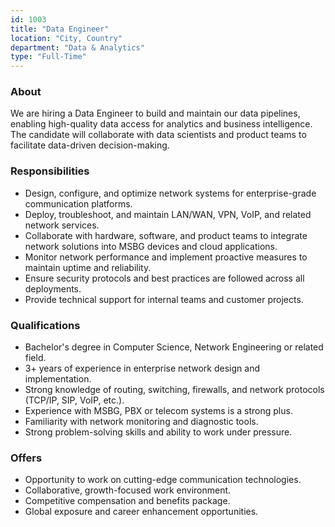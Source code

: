 ```yaml
---
id: 1003
title: "Data Engineer"
location: "City, Country"
department: "Data & Analytics"
type: "Full-Time"
---
```


### About

We are hiring a Data Engineer to build and maintain our data pipelines, enabling high-quality data access for analytics and business intelligence. The candidate will collaborate with data scientists and product teams to facilitate data-driven decision-making.

### Responsibilities

- Design, configure, and optimize network systems for enterprise-grade communication platforms.
- Deploy, troubleshoot, and maintain LAN/WAN, VPN, VoIP, and related network services.
- Collaborate with hardware, software, and product teams to integrate network solutions into MSBG devices and cloud applications.
- Monitor network performance and implement proactive measures to maintain uptime and reliability.
- Ensure security protocols and best practices are followed across all deployments.
- Provide technical support for internal teams and customer projects.

### Qualifications

- Bachelor's degree in Computer Science, Network Engineering or related field.
- 3+ years of experience in enterprise network design and implementation.
- Strong knowledge of routing, switching, firewalls, and network protocols (TCP/IP, SIP, VoIP, etc.).
- Experience with MSBG, PBX or telecom systems is a strong plus.
- Familiarity with network monitoring and diagnostic tools.
- Strong problem-solving skills and ability to work under pressure.

### Offers

- Opportunity to work on cutting-edge communication technologies.
- Collaborative, growth-focused work environment.
- Competitive compensation and benefits package.
- Global exposure and career enhancement opportunities.
